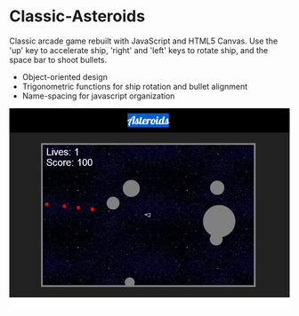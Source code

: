 Classic-Asteroids
=================

Classic arcade game rebuilt with JavaScript and HTML5 Canvas. Use the 'up' key to accelerate ship, 'right' and 'left' keys to rotate ship, and the space bar to shoot bullets.

* Object-oriented design
* Trigonometric functions for ship rotation and bullet alignment
* Name-spacing for javascript organization

![Screenshot](Asteroids.PNG)
